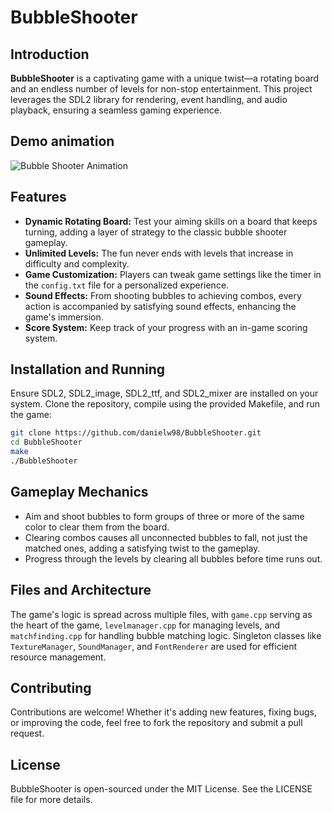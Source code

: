 # BubbleShooter

## Introduction
**BubbleShooter** is a captivating game with a unique twist—a rotating board and an endless number of levels for non-stop entertainment. This project leverages the SDL2 library for rendering, event handling, and audio playback, ensuring a seamless gaming experience.

## Demo animation
![Bubble Shooter Animation](https://github.com/danielw98/BubbleShooter/blob/main/BubbleShooter.gif?raw=true)

## Features
- **Dynamic Rotating Board:** Test your aiming skills on a board that keeps turning, adding a layer of strategy to the classic bubble shooter gameplay.
- **Unlimited Levels:** The fun never ends with levels that increase in difficulty and complexity.
- **Game Customization:** Players can tweak game settings like the timer in the `config.txt` file for a personalized experience.
- **Sound Effects:** From shooting bubbles to achieving combos, every action is accompanied by satisfying sound effects, enhancing the game's immersion.
- **Score System:** Keep track of your progress with an in-game scoring system.

## Installation and Running
Ensure SDL2, SDL2_image, SDL2_ttf, and SDL2_mixer are installed on your system. Clone the repository, compile using the provided Makefile, and run the game:

```bash
git clone https://github.com/danielw98/BubbleShooter.git
cd BubbleShooter
make
./BubbleShooter
```

## Gameplay Mechanics
- Aim and shoot bubbles to form groups of three or more of the same color to clear them from the board.
- Clearing combos causes all unconnected bubbles to fall, not just the matched ones, adding a satisfying twist to the gameplay.
- Progress through the levels by clearing all bubbles before time runs out.

## Files and Architecture
The game's logic is spread across multiple files, with `game.cpp` serving as the heart of the game, `levelmanager.cpp` for managing levels, and `matchfinding.cpp` for handling bubble matching logic. Singleton classes like `TextureManager`, `SoundManager`, and `FontRenderer` are used for efficient resource management.

## Contributing
Contributions are welcome! Whether it's adding new features, fixing bugs, or improving the code, feel free to fork the repository and submit a pull request.

## License
BubbleShooter is open-sourced under the MIT License. See the LICENSE file for more details.